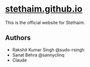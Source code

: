 # [stethaim.github.io](https://stethaim.github.io)

This is the official website for Stethaim.


## Authors

- Rakshit Kumar Singh @sudo-rsingh
- Sanat Behra @sannyclinq
- Claude

